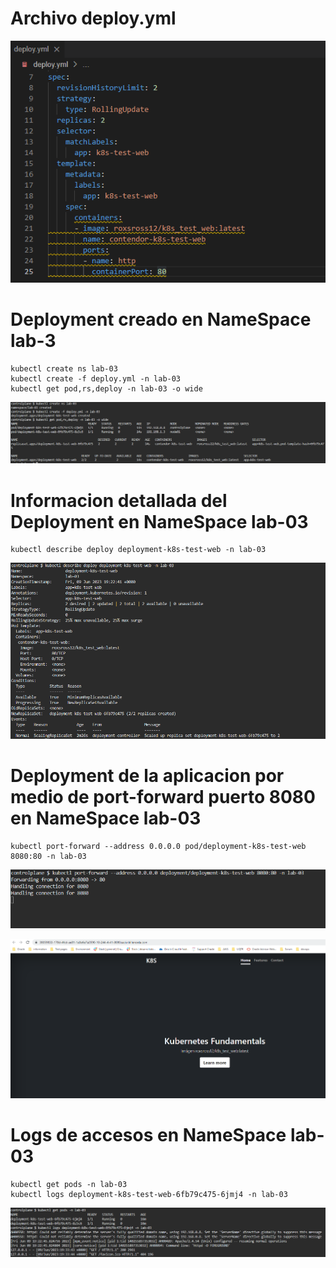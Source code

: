 # Archivo deploy.yml

<p align="center"><img src="../../assets/clase-5-lab-3-img1.PNG" /></p>

# Deployment creado en NameSpace lab-3

```
kubectl create ns lab-03
kubectl create -f deploy.yml -n lab-03
kubectl get pod,rs,deploy -n lab-03 -o wide
```

<p align="center"><img src="../../assets/clase-5-lab-3-img2.PNG" /></p>

# Informacion detallada del Deployment en NameSpace lab-03

```
kubectl describe deploy deployment-k8s-test-web -n lab-03
```

<p align="center"><img src="../../assets/clase-5-lab-3-img3.PNG" /></p>

# Deployment de la aplicacion por medio de port-forward puerto 8080 en NameSpace lab-03

```
kubectl port-forward --address 0.0.0.0 pod/deployment-k8s-test-web 8080:80 -n lab-03
```

<p align="center"><img src="../../assets/clase-5-lab-3-img4.PNG" /></p>

<p align="center"><img src="../../assets/clase-5-lab-3-img5.PNG" /></p>

# Logs de accesos en NameSpace lab-03

```
kubectl get pods -n lab-03
kubectl logs deployment-k8s-test-web-6fb79c475-6jmj4 -n lab-03
```
<p align="center"><img src="../../assets/clase-5-lab-3-img6.PNG" /></p>